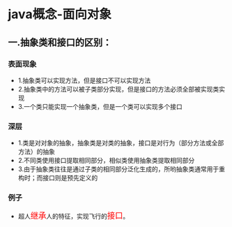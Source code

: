 # java概念-面向对象
## 一.抽象类和接口的区别：
### 表面现象  
- 1.抽象类可以实现方法，但是接口不可以实现方法
- 2.抽象类中的方法可以被子类部分实现，但是接口的方法必须全部被实现类实现
- 3.一个类只能实现一个抽象类，但是一个类可以实现多个接口
### 深层
- 1.类是对对象的抽象，抽象类是对类的抽象，接口是对行为（部分方法或全部方法）的抽象
- 2.不同类使用接口提取相同部分，相似类使用抽象类提取相同部分
- 3.由于抽象类往往是通过子类的相同部分泛化生成的，所哟抽象类通常用于重构时；而接口则是预先定义的
### 例子  
- 超人<font size = "4" color = red>继承</font>人的特征，实现飞行的<font size = "4" color = red>接口</font>。